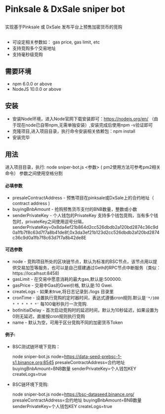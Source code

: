 # Pinksale & DxSale sniper bot

## 
实现基于Pinksale 或 DxSale 发布平台上预售加密货币的竞购

## 
* 可设定相关参数如： gas price, gas limit, etc
* 支持竞购多个交易地址
* 支持毫秒级竞购

## 需要环境
* npm 6.0.0 or above
* NodeJS 10.0.0 or above

## 安装
* 安装Node环境，进入Node官网下载安装即可：https://nodejs.org/en/ 
 （由于现在node已自带npm,无需单独安装）,安装完成后使用npm -v验证即可
* 克隆项目,进入项目目录，执行命令安装相关依赖包：npm install
* 安装完毕

## 用法
进入项目目录，执行: node sniper-bot.js <参数>   ( pm2使用方法可参考pm2相关命令）
参数之间使用空格分割

#### 必填参数
* presaleContractAddress - 预售项目在pinksale或DxSale上的合约地址（ contract address )
* buyingBnbAmount - 抢购预售货币支付的BNB数量，整数或小数
* senderPrivateKey - 个人钱包的PrivateKey
  支持多个钱包竞购，当有多个钱包时，privateKey之间使用逗号分隔，  senderPrivateKey=0x8da4ef21b864d2cc526dbdb2a120bd2874c36c9d0a1fb7f8c63d7f7a8b41de8f,0x3da3ef21b123d2cc526dbdb2a120bd2874c36c9d0a1fb7f8c63d7f7a8b42de8E

#### 可选参数
* node - 竞购项目所处的区块链节点，默认为标准的BSC节点，该节点用以提供交易加签等服务，也可以是自己搭建通过Geth的RPC节点中断服务（类似：https://localhsot:8458)
* gasLimit - 在交易中愿意消耗的最大gas,默认是:500000.
* gasPrice - 交易中Gas的Gwei价格, 默认是:10 Gwei.
* createLogs - 如果未true,将日志记录到./logs 目录里
* cronTime - 设置执行竞购的定时器时间，表达式遵循cron规则.默认是`'*/100 * * * * * *'` 每100毫秒执行一次竞购.
* botInitialDelay - 首次启动竞购时的延迟时间，默认为10秒延迟，如果设置为0则无延迟，直接按cron规则执行竞购
* name - 默认为空，可用于区分竞购不同的加密货币Token

#### 例子:
* BSC测试链环境下竞购：

  node sniper-bot.js node=https://data-seed-prebsc-1-s1.binance.org:8545 presaleContractAddress=合约地址 buyingBnbAmount=BNB数量 senderPrivateKey=个人钱包KEY createLogs=true

* BSC链环境下竞购: 
  
  node sniper-bot.js node=https://bsc-dataseed.binance.org/ presaleContractAddress=合约地址 buyingBnbAmount=BNB数量 senderPrivateKey=个人钱包KEY createLogs=true
  

